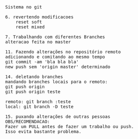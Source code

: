 <pre>
Sistema no git

6. revertendo modificacoes
    reset soft
    reset mixed

7. Trabalhando com diferentes Branches
alteracao feita no master

11. Fazendo alterações no repositório remoto
adicionando e comitando ao mesmo tempo
git commit -am 'bla bla bla'
new push sem 'origin master' determinado

14. deletando branches
mandando branches locais para o remoto:
git push origin <nome do branch>
git push origin teste

remoto: git branch :teste
local: git branch -D teste

15. puxando alterações de outras pessoas
OBS/RECOMENDACAO:
Fazer um PULL antes de fazer um trabalho ou push.
Isso evita bastante problema.